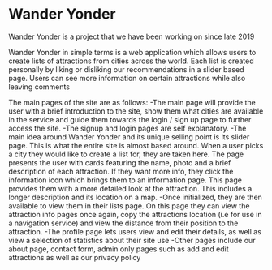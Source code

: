 # Wander Yonder

Wander Yonder is a project that we have been working on since late 2019

Wander Yonder in simple terms is a web application which allows users to create lists of attractions from cities across the world. Each list is created personally by liking or disliking our recommendations in a slider based page. Users can see more information on certain attractions while also leaving comments 

The main pages of the site are as follows:
-The main page will provide the user with a brief introduction to the site, show them what cities are available in the service and guide them towards the login / sign up page to further access the site.
-The signup and login pages are self explanatory. 
-The main idea around Wander Yonder and its unique selling point is its slider page. This is what the entire site is almost based around. When a user picks a city they would like to create a list for, they are taken here. The page presents the user with cards featuring the name, photo and a brief description of each attraction. If they want more info, they click the information icon which brings them to an information page. This page provides them with a more detailed look at the attraction. This includes a longer description and its location on a map. 
-Once initialized, they are then available to view them in their lists page. On this page they can view the attraction info pages once again, copy the attractions location (i.e for use in a navigation service) and view the distance from their position to the attraction.
-The profile page lets users view and edit their details, as well as view a selection of statistics about their site use 
-Other pages include our about page, contact form, admin only pages such as add and edit attractions as well as  our privacy policy

